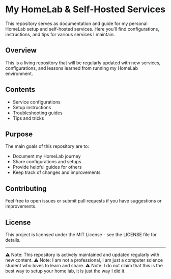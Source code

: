 # My HomeLab & Self-Hosted Services

This repository serves as documentation and guide for my personal HomeLab setup and self-hosted services. Here you'll find configurations, instructions, and tips for various services I maintain.

## Overview

This is a living repository that will be regularly updated with new services, configurations, and lessons learned from running my HomeLab environment.

## Contents

- Service configurations
- Setup instructions
- Troubleshooting guides
- Tips and tricks

## Purpose

The main goals of this repository are to:
- Document my HomeLab journey
- Share configurations and setups
- Provide helpful guides for others
- Keep track of changes and improvements

## Contributing

Feel free to open issues or submit pull requests if you have suggestions or improvements.

## License

This project is licensed under the MIT License - see the LICENSE file for details.

---
⚠️ Note: This repository is actively maintained and updated regularly with new content.
⚠️ Note: I am not a professional, I am just a computer science student who loves to learn and share.
⚠️ Note: I do not claim that this is the best way to setup your home lab, it is just the way I did it.
